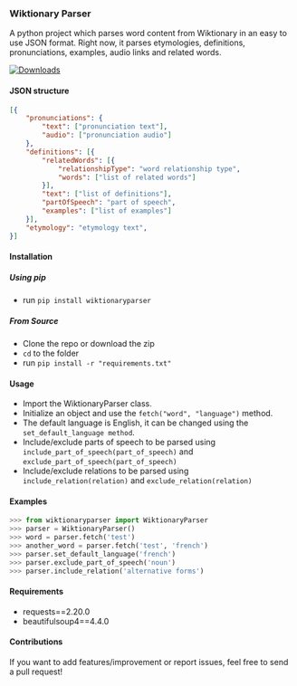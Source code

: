 ### Wiktionary Parser

A python project which parses word content from Wiktionary in an easy to use JSON format.
Right now, it parses etymologies, definitions, pronunciations, examples, audio links and related words.

[![Downloads](http://pepy.tech/badge/wiktionaryparser)](http://pepy.tech/project/wiktionaryparser)

#### JSON structure

```json
[{
    "pronunciations": {
        "text": ["pronunciation text"],
        "audio": ["pronunciation audio"]
    },
    "definitions": [{
        "relatedWords": [{
            "relationshipType": "word relationship type",
            "words": ["list of related words"]
        }],
        "text": ["list of definitions"],
        "partOfSpeech": "part of speech",
        "examples": ["list of examples"]
    }],
    "etymology": "etymology text",
}]
```

#### Installation

##### Using pip 
* run `pip install wiktionaryparser`

##### From Source
* Clone the repo or download the zip
* `cd` to the folder
* run `pip install -r "requirements.txt"`

#### Usage

 - Import the WiktionaryParser class.
 - Initialize an object and use the `fetch("word", "language")` method.
 - The default language is English, it can be changed using the `set_default_language method`.
 - Include/exclude parts of speech to be parsed using `include_part_of_speech(part_of_speech)` and `exclude_part_of_speech(part_of_speech)`
 - Include/exclude relations to be parsed using `include_relation(relation)` and `exclude_relation(relation)`

#### Examples

```python
>>> from wiktionaryparser import WiktionaryParser
>>> parser = WiktionaryParser()
>>> word = parser.fetch('test')
>>> another_word = parser.fetch('test', 'french')
>>> parser.set_default_language('french')
>>> parser.exclude_part_of_speech('noun')
>>> parser.include_relation('alternative forms')
```

#### Requirements

 - requests==2.20.0
 - beautifulsoup4==4.4.0

#### Contributions

If you want to add features/improvement or report issues, feel free to send a pull request!
